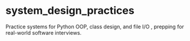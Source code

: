 # system_design_practices
Practice systems for Python OOP, class design, and file I/O , prepping for real-world software interviews.
